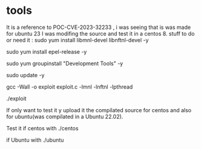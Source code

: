 # tools
It is a reference to POC-CVE-2023-32233 , i was seeing that is was made for ubuntu 23
I was modifing the source and test it in a centos 8.
stuff to do or need it :
sudo yum install libmnl-devel libnftnl-devel -y

sudo yum install epel-release -y

sudo yum groupinstall "Development Tools" -y

sudo update -y

gcc -Wall -o exploit exploit.c -lmnl -lnftnl -lpthread

./exploit

If only want to test it y upload it the compilated source for centos 
and also for ubuntu(was compilated in a Ubuntu 22.02).

Test it if centos with ./centos

if Ubuntu with ./ubuntu 
